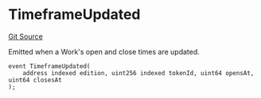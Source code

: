 # TimeframeUpdated
[Git Source](https://github.com/titlesnyc/wallflower-contract-v2/blob/3def97b53d8f2e1ca0a59e2027614383ba598af9/src/shared/Common.sol)

Emitted when a Work's open and close times are updated.


```solidity
event TimeframeUpdated(
    address indexed edition, uint256 indexed tokenId, uint64 opensAt, uint64 closesAt
);
```

